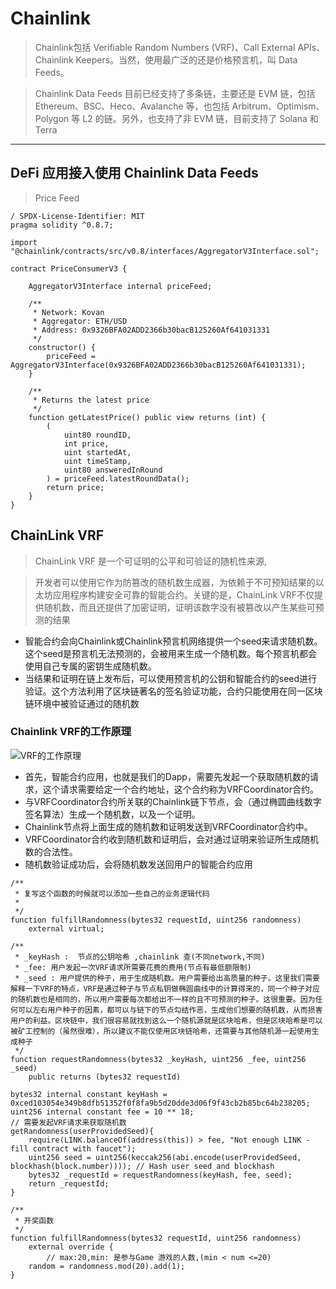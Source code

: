 # Chainlink

> Chainlink包括 Verifiable Random Numbers (VRF)、Call External APIs、Chainlink Keepers。当然，使用最广泛的还是价格预言机，叫 Data Feeds。

> Chainlink Data Feeds 目前已经支持了多条链，主要还是 EVM 链，包括 Ethereum、BSC、Heco、Avalanche 等，也包括 Arbitrum、Optimism、Polygon 等 L2 的链。另外，也支持了非 EVM 链，目前支持了 Solana 和 Terra

----

## DeFi 应用接入使用 Chainlink Data Feeds

> Price Feed

```solidity 
/ SPDX-License-Identifier: MIT
pragma solidity ^0.8.7;

import "@chainlink/contracts/src/v0.8/interfaces/AggregatorV3Interface.sol";

contract PriceConsumerV3 {

    AggregatorV3Interface internal priceFeed;

    /**
     * Network: Kovan
     * Aggregator: ETH/USD
     * Address: 0x9326BFA02ADD2366b30bacB125260Af641031331
     */
    constructor() {
        priceFeed = AggregatorV3Interface(0x9326BFA02ADD2366b30bacB125260Af641031331);
    }

    /**
     * Returns the latest price
     */
    function getLatestPrice() public view returns (int) {
        (
            uint80 roundID, 
            int price,
            uint startedAt,
            uint timeStamp,
            uint80 answeredInRound
        ) = priceFeed.latestRoundData();
        return price;
    }
}
```

## ChainLink VRF 

> ChainLink VRF  是一个可证明的公平和可验证的随机性来源,

> 开发者可以使用它作为防篡改的随机数生成器，为依赖于不可预知结果的以太坊应用程序构建安全可靠的智能合约。关键的是，ChainLink VRF不仅提供随机数，而且还提供了加密证明，证明该数字没有被篡改以产生某些可预测的结果

- 智能合约会向Chainlink或Chainlink预言机网络提供一个seed来请求随机数。这个seed是预言机无法预测的，会被用来生成一个随机数。每个预言机都会使用自己专属的密钥生成随机数。
- 当结果和证明在链上发布后，可以使用预言机的公钥和智能合约的seed进行验证。这个方法利用了区块链著名的签名验证功能，合约只能使用在同一区块链环境中被验证通过的随机数

### Chainlink VRF的工作原理

![VRF的工作原理](../../assets/img/chainlink-work-remark.png)

- 首先，智能合约应用，也就是我们的Dapp，需要先发起一个获取随机数的请求，这个请求需要给定一个合约地址，这个合约称为VRFCoordinator合约。
- 与VRFCoordinator合约所关联的Chainlink链下节点，会（通过椭圆曲线数字签名算法）生成一个随机数，以及一个证明。
- Chainlink节点将上面生成的随机数和证明发送到VRFCoordinator合约中。
- VRFCoordinator合约收到随机数和证明后，会对通过证明来验证所生成随机数的合法性。
- 随机数验证成功后，会将随机数发送回用户的智能合约应用

[](https://segmentfault.com/a/1190000022811227)

```soldility
/**
 * 复写这个函数的时候就可以添加一些自己的业务逻辑代码
 * 
 */
function fulfillRandomness(bytes32 requestId, uint256 randomness)
    external virtual;

/**
 * _keyHash :  节点的公钥哈希 ,chainlink 查(不同network,不同)
 * _fee: 用户发起一次VRF请求所需要花费的费用(节点有最低额限制)
 * _seed : 用户提供的种子，用于生成随机数。用户需要给出高质量的种子。这里我们需要解释一下VRF的特点，VRF是通过种子与节点私钥做椭圆曲线中的计算得来的，同一个种子对应的随机数也是相同的，所以用户需要每次都给出不一样的且不可预测的种子。这很重要。因为任何可以左右用户种子的因素，都可以与链下的节点勾结作恶，生成他们想要的随机数，从而损害用户的利益。区块链中，我们很容易就找到这么一个随机源就是区块哈希，但是区块哈希是可以被矿工控制的（虽然很难），所以建议不能仅使用区块链哈希，还需要与其他随机源一起使用生成种子
 */
function requestRandomness(bytes32 _keyHash, uint256 _fee, uint256 _seed)
    public returns (bytes32 requestId)

bytes32 internal constant keyHash = 0xced103054e349b8dfb51352f0f8fa9b5d20dde3d06f9f43cb2b85bc64b238205;
uint256 internal constant fee = 10 ** 18;
// 需要发起VRF请求来获取随机数
getRandomness(userProvidedSeed){
	require(LINK.balanceOf(address(this)) > fee, "Not enough LINK - fill contract with faucet");
    uint256 seed = uint256(keccak256(abi.encode(userProvidedSeed, blockhash(block.number)))); // Hash user seed and blockhash
    bytes32 _requestId = requestRandomness(keyHash, fee, seed);
    return _requestId;
}

/**
 * 开奖函数 
 */
function fulfillRandomness(bytes32 requestId, uint256 randomness) 
    external override {
    	// max:20,min: 是参与Game 游戏的人数,(min < num <=20)
    random = randomness.mod(20).add(1);
}
```